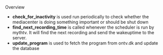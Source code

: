 Overview

* **check_for_inactivity** is used run periodically to check whether the mediacenter is doing something important or should be shut down
* **find_next_recording_time** is called whenever the scheduler is run by mythtv. It will find the next recording and send the wakeuptime to the server.
* **update_program** is used to fetch the program from ontv.dk and update the database
